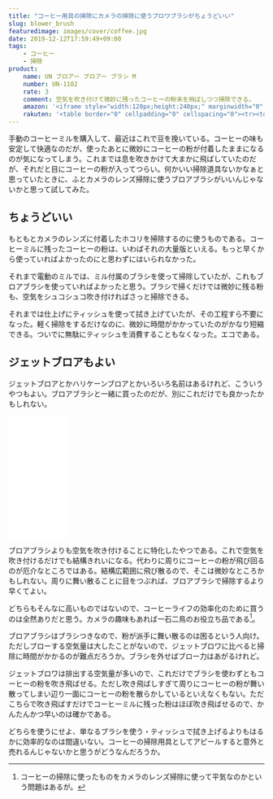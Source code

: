 ```yaml
---
title: "コーヒー用具の掃除にカメラの掃除に使うブロワブラシがちょうどいい"
slug: blower_brush
featuredimage: images/cover/coffee.jpg
date: 2019-12-12T17:59:49+09:00
tags:
    - コーヒー
    - 掃除
product:
    name: UN ブロアー ブロアー ブラシ M
    number: UN-1102
    rate: 3
    comment: 空気を吹き付けて微妙に残ったコーヒーの粉末を飛ばしつつ掃除できる。
    amazon: '<iframe style="width:120px;height:240px;" marginwidth="0" marginheight="0" scrolling="no" frameborder="0" src="//rcm-fe.amazon-adsystem.com/e/cm?lt1=_blank&bc1=000000&IS2=1&bg1=FFFFFF&fc1=000000&lc1=0000FF&t=illusionspace-22&language=ja_JP&o=9&p=8&l=as4&m=amazon&f=ifr&ref=as_ss_li_til&asins=B003B3JL5S&linkId=5b0cdc2f5782256f3750b8f77d6e6ebd"></iframe>'
    rakuten: '<table border="0" cellpadding="0" cellspacing="0"><tr><td><div style="border:1px solid #95a5a6;border-radius:.75rem;background-color:#FFFFFF;width:504px;margin:0px;padding:5px;text-align:center;overflow:hidden;"><table><tr><td style="width:240px"><a href="https://hb.afl.rakuten.co.jp/hgc/19dc94a0.ebe59cb3.19dc94a1.ee1b60ae/?pc=https%3A%2F%2Fitem.rakuten.co.jp%2Fdtc%2F4907822011022%2F&m=http%3A%2F%2Fm.rakuten.co.jp%2Fdtc%2Fi%2F11506519%2F&link_type=picttext&ut=eyJwYWdlIjoiaXRlbSIsInR5cGUiOiJwaWN0dGV4dCIsInNpemUiOiIyNDB4MjQwIiwibmFtIjoxLCJuYW1wIjoicmlnaHQiLCJjb20iOjEsImNvbXAiOiJkb3duIiwicHJpY2UiOjEsImJvciI6MSwiY29sIjoxLCJiYnRuIjoxLCJwcm9kIjowfQ%3D%3D" target="_blank" rel="nofollow noopener noreferrer" style="word-wrap:break-word;"  ><img src="https://hbb.afl.rakuten.co.jp/hgb/19dc94a0.ebe59cb3.19dc94a1.ee1b60ae/?me_id=1210933&item_id=11506519&m=https%3A%2F%2Fthumbnail.image.rakuten.co.jp%2F%400_mall%2Fdtc%2Fcabinet%2F20190814i3%2F4907822011022.jpg%3F_ex%3D80x80&pc=https%3A%2F%2Fthumbnail.image.rakuten.co.jp%2F%400_mall%2Fdtc%2Fcabinet%2F20190814i3%2F4907822011022.jpg%3F_ex%3D240x240&s=240x240&t=picttext" border="0" style="margin:2px" alt="[商品価格に関しましては、リンクが作成された時点と現時点で情報が変更されている場合がございます。]" title="[商品価格に関しましては、リンクが作成された時点と現時点で情報が変更されている場合がございます。]"></a></td><td style="vertical-align:top;width:248px;"><p style="font-size:12px;line-height:1.4em;text-align:left;margin:0px;padding:2px 6px;word-wrap:break-word"><a href="https://hb.afl.rakuten.co.jp/hgc/19dc94a0.ebe59cb3.19dc94a1.ee1b60ae/?pc=https%3A%2F%2Fitem.rakuten.co.jp%2Fdtc%2F4907822011022%2F&m=http%3A%2F%2Fm.rakuten.co.jp%2Fdtc%2Fi%2F11506519%2F&link_type=picttext&ut=eyJwYWdlIjoiaXRlbSIsInR5cGUiOiJwaWN0dGV4dCIsInNpemUiOiIyNDB4MjQwIiwibmFtIjoxLCJuYW1wIjoicmlnaHQiLCJjb20iOjEsImNvbXAiOiJkb3duIiwicHJpY2UiOjEsImJvciI6MSwiY29sIjoxLCJiYnRuIjoxLCJwcm9kIjowfQ%3D%3D" target="_blank" rel="nofollow noopener noreferrer" style="word-wrap:break-word;"  >ユーエヌ UN-1102 ブロアブラシ 中型 (UN1102)</a><br><span >価格：591円（税込、送料別)</span> <span style="color:#BBB">(2019/12/12時点)</span></p><div style="margin:10px;"><a href="https://hb.afl.rakuten.co.jp/hgc/19dc94a0.ebe59cb3.19dc94a1.ee1b60ae/?pc=https%3A%2F%2Fitem.rakuten.co.jp%2Fdtc%2F4907822011022%2F&m=http%3A%2F%2Fm.rakuten.co.jp%2Fdtc%2Fi%2F11506519%2F&link_type=picttext&ut=eyJwYWdlIjoiaXRlbSIsInR5cGUiOiJwaWN0dGV4dCIsInNpemUiOiIyNDB4MjQwIiwibmFtIjoxLCJuYW1wIjoicmlnaHQiLCJjb20iOjEsImNvbXAiOiJkb3duIiwicHJpY2UiOjEsImJvciI6MSwiY29sIjoxLCJiYnRuIjoxLCJwcm9kIjowfQ%3D%3D" target="_blank" rel="nofollow noopener noreferrer" style="word-wrap:break-word;"  ><img src="https://static.affiliate.rakuten.co.jp/makelink/rl.svg" style="float:left;max-height:27px;width:auto;margin-top:0"></a><a href="https://hb.afl.rakuten.co.jp/hgc/19dc94a0.ebe59cb3.19dc94a1.ee1b60ae/?pc=https%3A%2F%2Fitem.rakuten.co.jp%2Fdtc%2F4907822011022%2F%3Fscid%3Daf_pc_bbtn&m=http%3A%2F%2Fm.rakuten.co.jp%2Fdtc%2Fi%2F11506519%2F%3Fscid%3Daf_pc_bbtn&link_type=picttext&ut=eyJwYWdlIjoiaXRlbSIsInR5cGUiOiJwaWN0dGV4dCIsInNpemUiOiIyNDB4MjQwIiwibmFtIjoxLCJuYW1wIjoicmlnaHQiLCJjb20iOjEsImNvbXAiOiJkb3duIiwicHJpY2UiOjEsImJvciI6MSwiY29sIjoxLCJiYnRuIjoxLCJwcm9kIjowfQ==" target="_blank" rel="nofollow noopener noreferrer" style="word-wrap:break-word;"  ><div style="float:right;width:41%;height:27px;background-color:#bf0000;color:#fff !important;font-size:12px;font-weight:500;line-height:27px;margin-left:1px;padding: 0 12px;border-radius:16px;cursor:pointer;text-align:center;">楽天で購入</div></a></div></td><tr></table></div><br><p style="color:#000000;font-size:12px;line-height:1.4em;margin:5px;word-wrap:break-word"></p></td></tr></table>'
---
```


手動のコーヒーミルを購入して、最近はこれで豆を挽いている。コーヒーの味も安定して快適なのだが、使ったあとに微妙にコーヒーの粉が付着したままになるのが気になってしまう。これまでは息を吹きかけて大まかに飛ばしていたのだが、それだと目にコーヒーの粉が入ってつらい。何かいい掃除道具ないかなぁと思っていたときに、ふとカメラのレンズ掃除に使うブロアブラシがいいんじゃないかと思って試してみた。

<!--more-->

## ちょうどいい

もともとカメラのレンズに付着したホコリを掃除するのに使うものである。コーヒーミルに残ったコーヒーの粉は、いわばそれの大量版といえる。もっと早くから使っていればよかったのにと思わずにはいられなかった。

それまで電動のミルでは、ミル付属のブラシを使って掃除していたが、これもブロアブラシを使っていればよかったと思う。ブラシで掃くだけでは微妙に残る粉も、空気をシュコシュコ吹き付ければさっと掃除できる。

それまでは仕上げにティッシュを使って拭き上げていたが、その工程すら不要になった。軽く掃除をするだけなのに、微妙に時間がかかっていたのがかなり短縮できる。ついでに無駄にティッシュを消費することもなくなった。エコである。

## ジェットブロアもよい

ジェットブロアとかハリケーンブロアとかいろいろ名前はあるけれど、こういうやつもよい。ブロアブラシと一緒に買ったのだが、別にこれだけでも良かったかもしれない。

<iframe style="width:120px;height:240px;" marginwidth="0" marginheight="0" scrolling="no" frameborder="0" src="//rcm-fe.amazon-adsystem.com/e/cm?lt1=_blank&bc1=000000&IS2=1&bg1=FFFFFF&fc1=000000&lc1=0000FF&t=illusionspace-22&language=ja_JP&o=9&p=8&l=as4&m=amazon&f=ifr&ref=as_ss_li_til&asins=B003B3DH3A&linkId=754551b0023ed4ac511d09c90f36a430"></iframe>

ブロアブラシよりも空気を吹き付けることに特化したやつである。これで空気を吹き付けるだけでも結構きれいになる。代わりに周りにコーヒーの粉が飛び回るのが厄介なところではある。結構広範囲に飛び散るので、そこは微妙なところかもしれない。周りに舞い散ることに目をつぶれば、ブロアブラシで掃除するより早くてよい。

どちらもそんなに高いものではないので、コーヒーライフの効率化のために買うのは全然ありだと思う。カメラの趣味もあれば一石二鳥のお役立ち品である[^1]。

ブロアブラシはブラシつきなので、粉が派手に舞い散るのは困るという人向け。ただしブローする空気量は大したことがないので、ジェットブロワに比べると掃除に時間がかかるのが難点だろうか。ブラシを外せばブロー力はあがるけれど。

ジェットブロワは排出する空気量が多いので、これだけでブラシを使わずともコーヒーの粉を吹き飛ばせる。ただし吹き飛ばしすぎて周りにコーヒーの粉が舞い散ってしまい辺り一面にコーヒーの粉を散らかしているといえなくもない。ただこちらで吹き飛ばすだけでコーヒーミルに残った粉はほぼ吹き飛ばせるので、かんたんかつ早いのは確かである。

どちらを使うにせよ、単なるブラシを使う・ティッシュで拭き上げるよりもはるかに効率的なのは間違いない。コーヒーの掃除用具としてアピールすると意外と売れるんじゃないかと思うがどうなんだろうか。

[^1]: コーヒーの掃除に使ったものをカメラのレンズ掃除に使って平気なのかという問題はあるが。